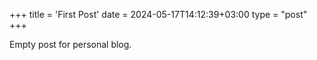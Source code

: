 +++
title = 'First Post'
date = 2024-05-17T14:12:39+03:00
type = "post"
+++

Empty post for personal blog.